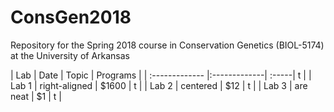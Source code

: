 # ConsGen2018
Repository for the Spring 2018 course in Conservation Genetics (BIOL-5174) at the University of Arkansas


| Lab           | Date           | Topic  | Programs |
| :------------- |:-------------| :-----|  t  |
| Lab 1     | right-aligned | $1600 |   t |
| Lab 2      | centered      |   $12 |   t |
| Lab 3 | are neat      |    $1 |   t |
